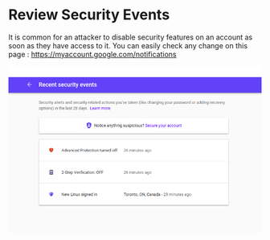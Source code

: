 # Review Security Events

It is common for an attacker to disable security features on an account as soon as they have access to it. You can easily check any change on this page : https://myaccount.google.com/notifications

![](../img/google5.png)
